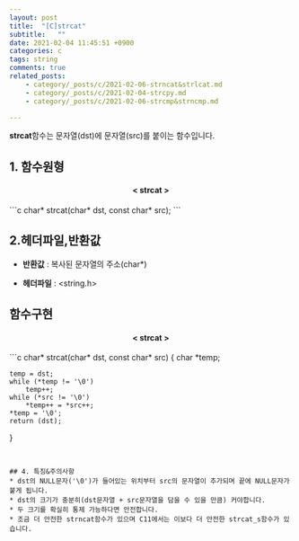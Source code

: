 ```yaml
---
layout: post
title:  "[C]strcat"
subtitle:   ""
date: 2021-02-04 11:45:51 +0900
categories: c
tags: string
comments: true
related_posts:
    - category/_posts/c/2021-02-06-strncat&strlcat.md
    - category/_posts/c/2021-02-04-strcpy.md
    - category/_posts/c/2021-02-06-strcmp&strncmp.md

---
```


**strcat**함수는 문자열(dst)에 문자열(src)를 붙이는 함수입니다.

## 1. 함수원형
<h4 align="middle">&#60; strcat &#62;</h4>
```c
char* strcat(char* dst, const char* src);
```

## 2.헤더파일,반환값
* **반환값** : 복사된 문자열의 주소(char*)

* **헤더파일** : &lt;string.h&gt;


## 함수구현
<h4 align="middle">&#60; strcat &#62;</h4>
```c
char* strcat(char* dst, const char* src)
{
    char *temp;

    temp = dst;
    while (*temp != '\0')
        temp++;
    while (*src != '\0')
        *temp++ = *src++;
    *temp = '\0';
    return (dst);
}
```


## 4. 특징&주의사항
* dst의 NULL문자('\0')가 들어있는 위치부터 src의 문자열이 추가되며 끝에 NULL문자가 붙게 됩니다.
* dst의 크기가 충분히(dst문자열 + src문자열을 담을 수 있을 만큼) 커야합니다.
* 두 크기를 확실히 통제 가능하다면 안전합니다.
* 조금 더 안전한 strncat함수가 있으며 C11에서는 이보다 더 안전한 strcat_s함수가 있습니다.